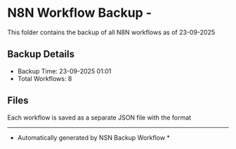 # N8N Workflow Backup - 
This folder contains the backup of all N8N workflows as of 23-09-2025

## Backup Details
- Backup Time: 23-09-2025 01:01
- Total Workflows: 8

## Files
Each workflow is saved as a separate JSON file with the format

-----------
* Automatically generated by NSN Backup Workflow *